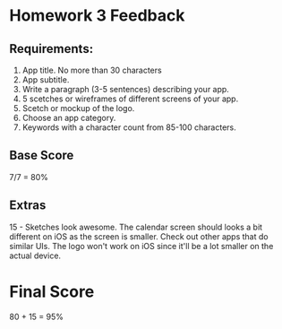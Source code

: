 # Homework 3 Feedback



## Requirements:

1. App title. No more than 30 characters
2. App subtitle.
3. Write a paragraph (3-5 sentences) describing your app.
4. 5 scetches or wireframes of different screens of your app.
5. Scetch or mockup of the logo.
6. Choose an app category.
7. Keywords with a character count from 85-100 characters.



## Base Score

7/7 = 80%



## Extras

15 - Sketches look awesome. The calendar screen should looks a bit different on iOS as the screen is smaller. Check out other apps that do similar UIs. The logo won't work on iOS since it'll be a lot smaller on the actual device.



# Final Score

80 + 15 = 95%